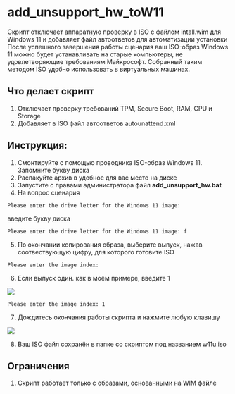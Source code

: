 # add_unsupport_hw_toW11

Скрипт отключает аппаратную проверку в ISO с файлом intall.wim для Windows 11 и добавляет файл автоответов для автоматизации установки
После успешного завершения работы сценария ваш ISO-образ Windows 11 можно будет устанавливать на старые компьютеры, не удовлетворяющие требованиям Майкрософт. Собранный таким методом ISO удобно использовать в виртуальных машинах.

## Что делает скрипт
1. Отключает проверку требований TPM, Secure Boot, RAM, CPU и Storage
2. Добавляет в ISO файл автоответов autounattend.xml


## Инструкция:
1. Смонтируйте с помощью проводника ISO-образ Windows 11. Запомните букву диска
2. Распакуйте архив в удобное для вас место на диске
3. Запустите с правами администратора файл **add_unsupport_hw.bat**
4. На вопрос сценария 
```
Please enter the drive letter for the Windows 11 image:
```
введите букву диска
```
Please enter the drive letter for the Windows 11 image: f
```
5. По окончании копирования образа, выберите выпуск, нажав соотвествующую цифру, для которого готовите ISO
```
Please enter the image index:
```
6. Если выпуск один. как в моём примере, введите 1

![](https://i.imgur.com/k9FTlZG.png)

```
Please enter the image index: 1
```
7. Дождитесь окончания работы скрипта и нажмите любую клавишу

![](https://i.imgur.com/6k0mPXI.png)

8. Ваш ISO файл сохранён в папке со скриптом под названием w11u.iso

## Ограничения
1. Скрипт работает только с образами, основанными на WIM файле
